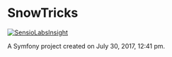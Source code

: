 SnowTricks
==========
[![SensioLabsInsight](https://insight.sensiolabs.com/projects/91082ddc-cd1f-4afe-ba83-a26626e16238/big.png)](https://insight.sensiolabs.com/projects/91082ddc-cd1f-4afe-ba83-a26626e16238)

A Symfony project created on July 30, 2017, 12:41 pm.
